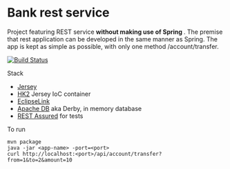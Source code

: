 # Bank rest service
Project featuring REST service <strong> without making use of Spring </strong>.
The premise that rest application can be developed in the same manner as Spring.
The app is kept as simple as possible, with only one method /account/transfer.

[![Build Status](https://travis-ci.com/chergey/bank-rest-service.svg?branch=master)](https://travis-ci.com/chergey/bank-rest-service)

Stack
* [Jersey](https://jersey.github.io)
* [HK2](https://javaee.github.io/hk2) Jersey IoC container
* [EclipseLink](http://www.eclipse.org/eclipselink)
* [Apache DB](https://db.apache.org) aka Derby, in memory database
* [REST Assured](http://rest-assured.io) for tests

To run
```
mvn package 
java -jar <app-name> -port=<port>
curl http://localhost:<port>/api/account/transfer?from=1&to=2&amount=10
```

